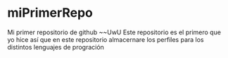 # miPrimerRepo
Mi primer repositorio de github ~~UwU
Este repositorio es el primero que yo hice así que en este repositorio almacernare los perfiles para los distintos lenguajes de progración
